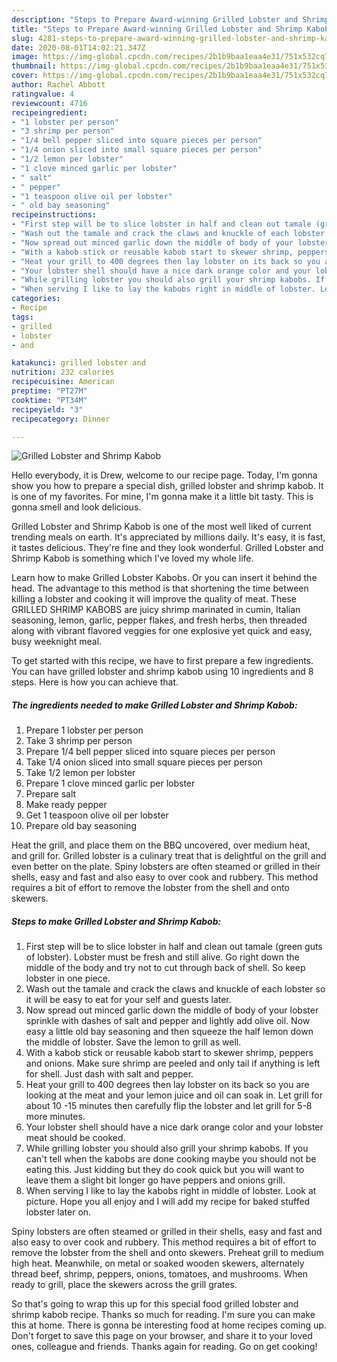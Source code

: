```yaml
---
description: "Steps to Prepare Award-winning Grilled Lobster and Shrimp Kabob"
title: "Steps to Prepare Award-winning Grilled Lobster and Shrimp Kabob"
slug: 4281-steps-to-prepare-award-winning-grilled-lobster-and-shrimp-kabob
date: 2020-08-01T14:02:21.347Z
image: https://img-global.cpcdn.com/recipes/2b1b9baa1eaa4e31/751x532cq70/grilled-lobster-and-shrimp-kabob-recipe-main-photo.jpg
thumbnail: https://img-global.cpcdn.com/recipes/2b1b9baa1eaa4e31/751x532cq70/grilled-lobster-and-shrimp-kabob-recipe-main-photo.jpg
cover: https://img-global.cpcdn.com/recipes/2b1b9baa1eaa4e31/751x532cq70/grilled-lobster-and-shrimp-kabob-recipe-main-photo.jpg
author: Rachel Abbott
ratingvalue: 4
reviewcount: 4716
recipeingredient:
- "1 lobster per person"
- "3 shrimp per person"
- "1/4 bell pepper sliced into square pieces per person"
- "1/4 onion sliced into small square pieces per person"
- "1/2 lemon per lobster"
- "1 clove minced garlic per lobster"
- " salt"
- " pepper"
- "1 teaspoon olive oil per lobster"
- " old bay seasoning"
recipeinstructions:
- "First step will be to slice lobster in half and clean out tamale (green guts of lobster). Lobster must be fresh and still alive. Go right down the middle of the body and try not to cut through back of shell. So keep lobster in one piece."
- "Wash out the tamale and crack the claws and knuckle of each lobster so it will be easy to eat for your self and guests later."
- "Now spread out minced garlic down the middle of body of your lobster sprinkle with dashes of salt and pepper and lightly add olive oil. Now easy a little old bay seasoning and then squeeze the half lemon down the middle of lobster. Save the lemon to grill as well."
- "With a kabob stick or reusable kabob start to skewer shrimp, peppers and onions. Make sure shrimp are peeled and only tail if anything is left for shell. Just dash with salt and pepper."
- "Heat your grill to 400 degrees then lay lobster on its back so you are looking at the meat and your lemon juice and oil can soak in. Let grill for about 10 -15 minutes then carefully flip the lobster and let grill for 5-8 more minutes."
- "Your lobster shell should have a nice dark orange color and your lobster meat should be cooked."
- "While grilling lobster you should also grill your shrimp kabobs. If you can&#39;t tell when the kabobs are done cooking maybe you should not be eating this. Just kidding but they do cook quick but you will want to leave them a slight bit longer go have peppers and onions grill."
- "When serving I like to lay the kabobs right in middle of lobster. Look at picture. Hope you all enjoy and I will add my recipe for baked stuffed lobster later on."
categories:
- Recipe
tags:
- grilled
- lobster
- and

katakunci: grilled lobster and 
nutrition: 232 calories
recipecuisine: American
preptime: "PT27M"
cooktime: "PT34M"
recipeyield: "3"
recipecategory: Dinner

---
```



![Grilled Lobster and Shrimp Kabob](https://img-global.cpcdn.com/recipes/2b1b9baa1eaa4e31/751x532cq70/grilled-lobster-and-shrimp-kabob-recipe-main-photo.jpg)

Hello everybody, it is Drew, welcome to our recipe page. Today, I'm gonna show you how to prepare a special dish, grilled lobster and shrimp kabob. It is one of my favorites. For mine, I'm gonna make it a little bit tasty. This is gonna smell and look delicious.

Grilled Lobster and Shrimp Kabob is one of the most well liked of current trending meals on earth. It's appreciated by millions daily. It's easy, it is fast, it tastes delicious. They're fine and they look wonderful. Grilled Lobster and Shrimp Kabob is something which I've loved my whole life.

Learn how to make Grilled Lobster Kabobs. Or you can insert it behind the head. The advantage to this method is that shortening the time between killing a lobster and cooking it will improve the quality of meat. These GRILLED SHRIMP KABOBS are juicy shrimp marinated in cumin, Italian seasoning, lemon, garlic, pepper flakes, and fresh herbs, then threaded along with vibrant flavored veggies for one explosive yet quick and easy, busy weeknight meal.


To get started with this recipe, we have to first prepare a few ingredients. You can have grilled lobster and shrimp kabob using 10 ingredients and 8 steps. Here is how you can achieve that.

<!--inarticleads1-->

##### The ingredients needed to make Grilled Lobster and Shrimp Kabob:

1. Prepare 1 lobster per person
1. Take 3 shrimp per person
1. Prepare 1/4 bell pepper sliced into square pieces per person
1. Take 1/4 onion sliced into small square pieces per person
1. Take 1/2 lemon per lobster
1. Prepare 1 clove minced garlic per lobster
1. Prepare  salt
1. Make ready  pepper
1. Get 1 teaspoon olive oil per lobster
1. Prepare  old bay seasoning


Heat the grill, and place them on the BBQ uncovered, over medium heat, and grill for. Grilled lobster is a culinary treat that is delightful on the grill and even better on the plate. Spiny lobsters are often steamed or grilled in their shells, easy and fast and also easy to over cook and rubbery. This method requires a bit of effort to remove the lobster from the shell and onto skewers. 

<!--inarticleads2-->

##### Steps to make Grilled Lobster and Shrimp Kabob:

1. First step will be to slice lobster in half and clean out tamale (green guts of lobster). Lobster must be fresh and still alive. Go right down the middle of the body and try not to cut through back of shell. So keep lobster in one piece.
1. Wash out the tamale and crack the claws and knuckle of each lobster so it will be easy to eat for your self and guests later.
1. Now spread out minced garlic down the middle of body of your lobster sprinkle with dashes of salt and pepper and lightly add olive oil. Now easy a little old bay seasoning and then squeeze the half lemon down the middle of lobster. Save the lemon to grill as well.
1. With a kabob stick or reusable kabob start to skewer shrimp, peppers and onions. Make sure shrimp are peeled and only tail if anything is left for shell. Just dash with salt and pepper.
1. Heat your grill to 400 degrees then lay lobster on its back so you are looking at the meat and your lemon juice and oil can soak in. Let grill for about 10 -15 minutes then carefully flip the lobster and let grill for 5-8 more minutes.
1. Your lobster shell should have a nice dark orange color and your lobster meat should be cooked.
1. While grilling lobster you should also grill your shrimp kabobs. If you can&#39;t tell when the kabobs are done cooking maybe you should not be eating this. Just kidding but they do cook quick but you will want to leave them a slight bit longer go have peppers and onions grill.
1. When serving I like to lay the kabobs right in middle of lobster. Look at picture. Hope you all enjoy and I will add my recipe for baked stuffed lobster later on.


Spiny lobsters are often steamed or grilled in their shells, easy and fast and also easy to over cook and rubbery. This method requires a bit of effort to remove the lobster from the shell and onto skewers. Preheat grill to medium high heat. Meanwhile, on metal or soaked wooden skewers, alternately thread beef, shrimp, peppers, onions, tomatoes, and mushrooms. When ready to grill, place the skewers across the grill grates. 

So that's going to wrap this up for this special food grilled lobster and shrimp kabob recipe. Thanks so much for reading. I'm sure you can make this at home. There is gonna be interesting food at home recipes coming up. Don't forget to save this page on your browser, and share it to your loved ones, colleague and friends. Thanks again for reading. Go on get cooking!
